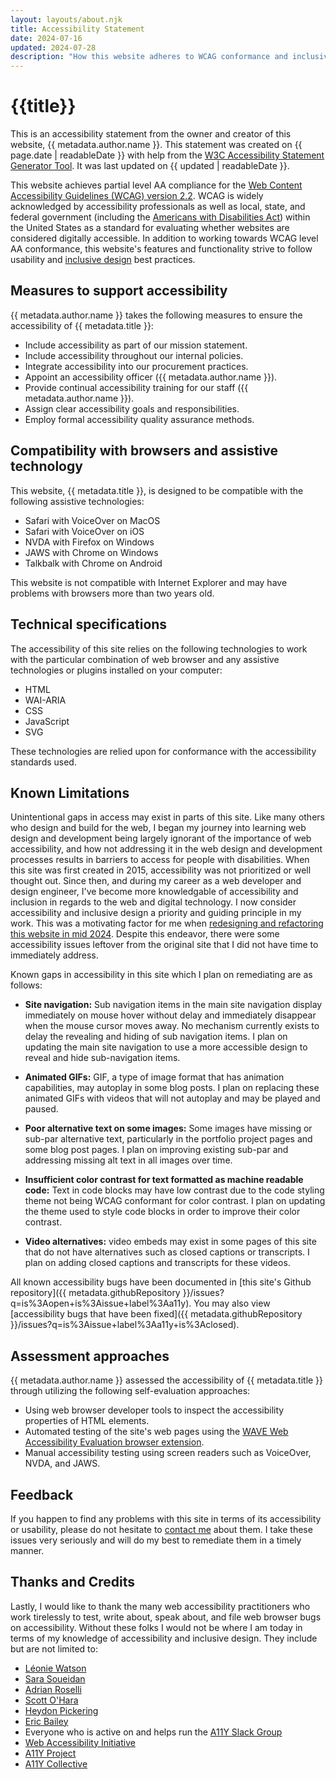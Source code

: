 ```yaml
---
layout: layouts/about.njk
title: Accessibility Statement
date: 2024-07-16
updated: 2024-07-28
description: "How this website adheres to WCAG conformance and inclusive design best practices."
---
```


# {{title}}

This is an accessibility statement from the owner and creator of this website, {{ metadata.author.name }}. This statement was created on <time datetime="{{ page.date | htmlDateString }}">{{ page.date | readableDate }}</time> with help from the [W3C Accessibility Statement Generator Tool](https://www.w3.org/WAI/planning/statements/). It was last updated on <time datetime="{{ updated | htmlDateString}}">{{ updated | readableDate }}<time>.

This website achieves partial level AA compliance for the [Web Content Accessibility Guidelines (WCAG) version 2.2](https://www.w3.org/TR/WCAG22/). WCAG is widely acknowledged by accessibility professionals as well as local, state, and federal government (including the [Americans with Disabilities Act](https://www.ada.gov/resources/small-entity-compliance-guide/)) within the United States as a standard for evaluating whether websites are considered digitally accessible. In addition to working towards WCAG level AA conformance, this website's features and functionality strive to follow usability and [inclusive design](https://en.wikipedia.org/wiki/Inclusive_design) best practices.

## Measures to support accessibility

{{ metadata.author.name }} takes the following measures to ensure the accessibility of {{ metadata.title }}:

<ul>
  <li>Include accessibility as part of our mission statement.</li>
  <li>Include accessibility throughout our internal policies.</li>
  <li>Integrate accessibility into our procurement practices.</li>
  <li>Appoint an accessibility officer ({{ metadata.author.name }}).</li>
  <li>Provide continual accessibility training for our staff ({{ metadata.author.name }}).</li>
  <li>Assign clear accessibility goals and responsibilities.</li>
  <li>Employ formal accessibility quality assurance methods.</li>
</ul>

## Compatibility with browsers and assistive technology

This website, {{ metadata.title }}, is designed to be compatible with the following assistive technologies:

<ul>
  <li>Safari with VoiceOver on MacOS</li>
  <li>Safari with VoiceOver on iOS</li>
  <li>NVDA with Firefox on Windows</li>
  <li>JAWS with Chrome on Windows</li>
  <li>Talkbalk with Chrome on Android</li>
</ul>

This website is not compatible with Internet Explorer and may have problems with browsers more than two years old.

## Technical specifications

The accessibility of this site relies on the following technologies to work with the particular combination of web browser and any assistive technologies or plugins installed on your computer:

- HTML
- WAI-ARIA
- CSS
- JavaScript
- SVG

These technologies are relied upon for conformance with the accessibility standards used.

## Known Limitations

Unintentional gaps in access may exist in parts of this site. Like many others who design and build for the web, I began my journey into learning web design and development being largely ignorant of the importance of web accessibility, and how not addressing it in the web design and development processes results in barriers to access for people with disabilities. When this site was first created in 2015, accessibility was not prioritized or well thought out. Since then, and during my career as a web developer and design engineer, I've become more knowledgable of accessibility and inclusion in regards to the web and digital technology. I now consider accessibility and inclusive design a priority and guiding principle in my work. This was a motivating factor for me when [redesigning and refactoring this website in mid 2024](/blog/eleventy-migration-and-redesign/). Despite this endeavor, there were some accessibility issues leftover from the original site that I did not have time to immediately address.

Known gaps in accessibility in this site which I plan on remediating are as follows:

- **Site navigation:** Sub navigation items in the main site navigation display immediately on mouse hover without delay and immediately disappear when the mouse cursor moves away. No mechanism currently exists to delay the revealing and hiding of sub navigation items. I plan on updating the main site navigation to use a more accessible design to reveal and hide sub-navigation items.

- **Animated GIFs:** GIF, a type of image format that has animation capabilities, may autoplay in some blog posts. I plan on replacing these animated GIFs with videos that will not autoplay and may be played and paused.

- **Poor alternative text on some images:** Some images have missing or sub-par alternative text, particularly in the portfolio project pages and some blog post pages. I plan on improving existing sub-par and addressing missing alt text in all images over time.

- **Insufficient color contrast for text formatted as machine readable code:** Text in code blocks may have low contrast due to the code styling theme not being WCAG conformant for color contrast. I plan on updating the theme used to style code blocks in order to improve their color contrast.

- **Video alternatives:** video embeds may exist in some pages of this site that do not have alternatives such as closed captions or transcripts. I plan on adding closed captions and transcripts for these videos.

All known accessibility bugs have been documented in [this site's Github repository]({{ metadata.githubRepository }}/issues?q=is%3Aopen+is%3Aissue+label%3Aa11y). You may also view [accessibility bugs that have been fixed]({{ metadata.githubRepository }}/issues?q=is%3Aissue+label%3Aa11y+is%3Aclosed).

## Assessment approaches

{{ metadata.author.name }} assessed the accessibility of {{ metadata.title }} through utilizing the following self-evaluation approaches:

- Using web browser developer tools to inspect the accessibility properties of HTML elements.
- Automated testing of the site's web pages using the [WAVE Web Accessibility  Evaluation browser extension](https://wave.webaim.org/).
- Manual accessibility testing using screen readers such as VoiceOver, NVDA, and JAWS.

## Feedback

If you happen to find any problems with this site in terms of its accessibility or usability, please do not hesitate to [contact me](/contact/) about them. I take these issues very seriously and will do my best to remediate them in a timely manner.

## Thanks and Credits

Lastly, I would like to thank the many web accessibility practitioners who work tirelessly to test, write about, speak about, and file web browser bugs on accessibility. Without these folks I would not be where I am today in terms of my knowledge of accessibility and inclusive design. They include but are not limited to:

- [Léonie Watson](https://tink.uk/about-leonie/)
- [Sara Soueidan](https://www.sarasoueidan.com/)
- [Adrian Roselli](https://adrianroselli.com/)
- [Scott O'Hara](https://www.scottohara.me/)
- [Heydon Pickering](https://heydonworks.com/)
- [Eric Bailey](https://ericwbailey.design/)
- Everyone who is active on and helps run the [A11Y Slack Group](https://web-a11y.slack.com/)
- [Web Accessibility Initiative](https://www.w3.org/WAI/)
- [A11Y Project](https://www.a11yproject.com/)
- [A11Y Collective](https://www.a11y-collective.com/)
